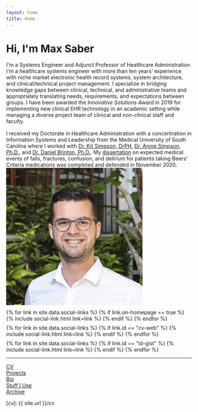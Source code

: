```yaml
---
layout: home
title: Home
---
```


<div id ="intro-wrapper" class="l-middle">
 <div id="intro-title-wrapper" class="intro-left">
  <h1 id="intro-title">Hi, I'm Max Saber</h1>
  <div id="intro-subtitle">
   I'm a Systems Engineer and Adjunct Professor of Healthcare Administration
  </div>
 </div>
 <div class="intro-left">
 <div class="intro-left">
  I'm a healthcare systems engineer with more than ten years’ experience with niche market electronic health record systems, system architecture, and clinical/technical project management. I specialize in bridging knowledge gaps between clinical, technical, and administrative teams and appropriately translating needs, requirements, and expectations between groups. I have been awarded the <i>Innovative Solutions Award</i> in 2019 for implementing new clinical EHR technology in an academic setting while managing a diverse project team of clinical and non-clinical staff and faculty.
 </div>
 <div style="height: 1rem"></div>
 <div class="intro-left">
  I received my Doctorate in Healthcare Administration with a concentration in Information Systems and Leadership from the Medical University of South Carolina where I worked with <a href="https://education.musc.edu/MUSCApps/FacultyDirectory/Simpson-Kit">Dr. Kit Simpson, DrPH</a>, <a href="https://education.musc.edu/MUSCApps/FacultyDirectory/Simpson-Annie">Dr. Annie Simpson, Ph.D.</a>, and <a href="https://education.musc.edu/MUSCApps/FacultyDirectory/Brinton-Daniel">Dr. Daniel Brinton, Ph.D.</a>. My <a href="/papers/beers">dissertation</a> on expected medical events of falls, fractures, confusion, and delirium for patients taking Beers' Criteria medications was completed and defended in November 2020.
 </div>
</div>

<div class="intro-right">
 <img id="intro-image" class="intro-right" src="/images/portrait.jpg">
 <div style="height: 0.5rem"></div>
 <div id="intro-image-links" class="intro-right">
  {% for link in site.data.social-links %}
   {% if link.on-homepage == true %}
    {% include social-link.html link=link %}
   {% endif %}
  {% endfor %}
 </div>
 <div style="height: 0.5rem"></div>
 <div id="intro-cv-wrapper" class="intro-right">
  {% for link in site.data.social-links %}
   {% if link.id == "cv-web" %}
    {% include social-link.html link=link %}
   {% endif %}
  {% endfor %}
 </div>
 <div style="height: 0.5rem"></div>
 <div id="intro-id-wrapper" class="intro-right">
  {% for link in site.data.social-links %}
   {% if link.id == "id-gist" %}
    {% include social-link.html link=link %}
   {% endif %}
  {% endfor %}
 </div>
 </div>
</div>

<hr class="l-middle home-hr">
<div id="everything-else" class="l-middle">
    <a href="{{ site.url }}/cv"><div>CV</div></a>
 <a href="{{ site.url }}/projects"><div>Projects</div></a>
 <a href="{{ site.url }}/bio"><div>Bio</div></a>
 <a href="{{ site.url }}/stuff"><div>Stuff I Use</div></a>
 <a href="{{ site.url }}/archive"><div>Archive</div></a>
</div>

[cv]: {{ site.url }}/cv

